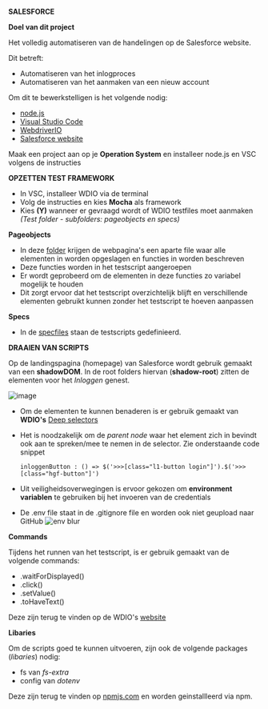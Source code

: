 **SALESFORCE**

**Doel van dit project**

Het volledig automatiseren van de handelingen op de Salesforce website.

Dit betreft:
- Automatiseren van het inlogproces
- Automatiseren van het aanmaken van een nieuw account

Om dit te bewerkstelligen is het volgende nodig:
- [node.js](https://nodejs.org/en)
- [Visual Studio Code](https://code.visualstudio.com/)
- [WebdriverIO](https://webdriver.io/)
- [Salesforce website](https://www.salesforce.com/nl/)


Maak een project aan op je **Operation System** en installeer node.js en VSC volgens de instructies

**OPZETTEN TEST FRAMEWORK**
- In VSC, installeer WDIO via de terminal
- Volg de instructies en kies **Mocha** als framework
- Kies **(Y)** wanneer er gevraagd wordt of WDIO testfiles moet aanmaken _(Test folder - subfolders: pageobjects en specs)_

**Pageobjects**

- In deze [folder](https://github.com/Jeffrey-Jongkees/Salesforce/tree/testing/test/pageobjects) krijgen de webpagina's een aparte file waar alle elementen in worden opgeslagen en functies in worden beschreven
- Deze functies worden in het testscript aangeroepen
- Er wordt geprobeerd om de elementen in deze functies zo variabel mogelijk te houden
- Dit zorgt ervoor dat het testscript overzichtelijk blijft en verschillende elementen gebruikt kunnen zonder het testscript te hoeven aanpassen

**Specs**
- In de [specfiles](https://github.com/Jeffrey-Jongkees/Salesforce/tree/testing/test/specs) staan de testscripts gedefinieerd.
  

**DRAAIEN VAN SCRIPTS**

Op de landingspagina (homepage) van Salesforce wordt gebruik gemaakt van een **shadowDOM**.
In de root folders hiervan (**shadow-root**) zitten de elementen voor het _Inloggen_ genest.

![image](https://github.com/Jeffrey-Jongkees/Salesforce/assets/135017230/796c4018-09ed-4115-8457-c59390690132)

- Om de elementen te kunnen benaderen is er gebruik gemaakt van **WDIO's** [Deep selectors](https://webdriver.io/docs/selectors/#deep-selectors)
- Het is noodzakelijk om de _parent node_ waar het element zich in bevindt ook aan te spreken/mee te nemen in de selector. Zie onderstaande code snippet

      inloggenButton : () => $('>>>[class="l1-button login"]').$('>>>[class="hgf-button"]')


- Uit veiligheidsoverwegingen is ervoor gekozen om **environment variablen** te gebruiken bij het invoeren van de credentials
- De .env file staat in de .gitignore file en worden ook niet geupload naar GitHub
![env blur](https://github.com/Jeffrey-Jongkees/Salesforce/assets/135017230/c09206ef-29a3-4315-93c3-86176dcda067)

**Commands**

Tijdens het runnen van het testscript, is er gebruik gemaakt van de volgende commands:
- .waitForDisplayed()
- .click()
- .setValue()
- .toHaveText()

Deze zijn terug te vinden op de WDIO's [website](https://webdriver.io/docs/api/element)

**Libaries**

Om de scripts goed te kunnen uitvoeren, zijn ook de volgende packages (_libaries_) nodig:
- fs van _fs-extra_
- config van _dotenv_

Deze zijn terug te vinden op [npmjs.com](https://www.npmjs.com/) en worden geinstallleerd via npm.



  


